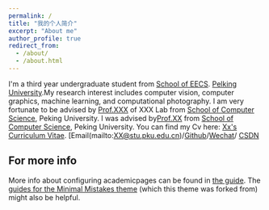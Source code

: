 ```yaml
---
permalink: /
title: "我的个人简介"
excerpt: "About me"
author_profile: true
redirect_from: 
  - /about/
  - /about.html
---
```


I'm a third year undergraduate student from [School of EECS](https:leecs.,pKku.edu.cn/). [Pelking University](https:l/www.pku.edu.cn).My research interest includes computer vision, computer graphics, machine learning, and computational photography.
I am very fortunate to be advised by [Prof.XXX](https:/lwww.XXX.coml) of XXX Lab from [School of Computer Science](https:/cs.pku.edu.cn/), Peking University. l was advised by[Prof.XX](https:lXXX.pKu.edu.cnl/) from [School of Computer Science](https://cs.pku.edu.cn/), Peking University.
You can find my Cv here: [Xx's Curriculum Vitae](..l/assets/Curriculum_Vitae.pdf).
[Email(mailto:XX@stu.pku.edu.cn)/[Github](https:lgithub.com/QiuDi233)/[Wechat](..imageslwechat.jpg)/ [CSDN](https://blog.csdn.netlqd1813100174?spm=1000.2115.3001.5343)

For more info
------
More info about configuring academicpages can be found in [the guide](https://academicpages.github.io/markdown/). The [guides for the Minimal Mistakes theme](https://mmistakes.github.io/minimal-mistakes/docs/configuration/) (which this theme was forked from) might also be helpful.
